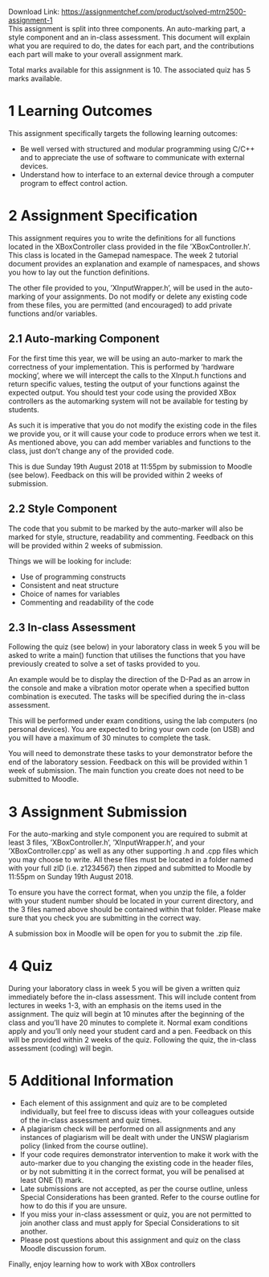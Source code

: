 Download Link: https://assignmentchef.com/product/solved-mtrn2500-assignment-1
<br>
This assignment is split into three components. An auto-marking part, a style component and an in-class assessment. This document will explain what you are required to do, the dates for each part, and the contributions each part will make to your overall assignment mark.

Total marks available for this assignment is 10. The associated quiz has 5 marks available.

<h1>1              Learning Outcomes</h1>

This assignment specifically targets the following learning outcomes:

<ul>

 <li>Be well versed with structured and modular programming using C/C++ and to appreciate the use of software to communicate with external devices.</li>

 <li>Understand how to interface to an external device through a computer program to effect control action.</li>

</ul>

<h1>2              Assignment Specification</h1>

This assignment requires you to write the definitions for all functions located in the XBoxController class provided in the file ’XBoxController.h’. This class is located in the Gamepad namespace. The week 2 tutorial document provides an explanation and example of namespaces, and shows you how to lay out the function definitions.

The other file provided to you, ’XInputWrapper.h’, will be used in the auto-marking of your assignments. Do not modify or delete any existing code from these files, you are permitted (and encouraged) to add private functions and/or variables.

<h2>2.1            Auto-marking Component</h2>

For the first time this year, we will be using an auto-marker to mark the correctness of your implementation. This is performed by ’hardware mocking’, where we will intercept the calls to the XInput.h functions and return specific values, testing the output of your functions against the expected output. You should test your code using the provided XBox controllers as the automarking system will not be available for testing by students.

As such it is imperative that you do not modify the existing code in the files we provide you, or it will cause your code to produce errors when we test it. As mentioned above, you can add member variables and functions to the class, just don’t change any of the provided code.

This is due Sunday 19th August 2018 at 11:55pm by submission to Moodle (see below). Feedback on this will be provided within 2 weeks of submission.

<h2>2.2            Style Component</h2>

The code that you submit to be marked by the auto-marker will also be marked for style, structure, readability and commenting. Feedback on this will be provided within 2 weeks of submission.

Things we will be looking for include:

<ul>

 <li>Use of programming constructs</li>

 <li>Consistent and neat structure</li>

 <li>Choice of names for variables</li>

 <li>Commenting and readability of the code</li>

</ul>

<h2>2.3            In-class Assessment</h2>

Following the quiz (see below) in your laboratory class in week 5 you will be asked to write a main() function that utilises the functions that you have previously created to solve a set of tasks provided to you.

An example would be to display the direction of the D-Pad as an arrow in the console and make a vibration motor operate when a specified button combination is executed. The tasks will be specified during the in-class assessment.

This will be performed under exam conditions, using the lab computers (no personal devices). You are expected to bring your own code (on USB) and you will have a maximum of 30 minutes to complete the task.

You will need to demonstrate these tasks to your demonstrator before the end of the laboratory session. Feedback on this will be provided within 1 week of submission. The main function you create does not need to be submitted to Moodle.

<h1>3              Assignment Submission</h1>

For the auto-marking and style component you are required to submit at least 3 files, ’XBoxController.h’, ’XInputWrapper.h’, and your ’XBoxController.cpp’ as well as any other supporting .h and .cpp files which you may choose to write. All these files must be located in a folder named with your full zID (i.e. z1234567) then zipped and submitted to Moodle by 11:55pm on Sunday 19th August 2018.

To ensure you have the correct format, when you unzip the file, a folder with your student number should be located in your current directory, and the 3 files named above should be contained within that folder. Please make sure that you check you are submitting in the correct way.

A submission box in Moodle will be open for you to submit the .zip file.

<h1>4              Quiz</h1>

During your laboratory class in week 5 you will be given a written quiz immediately before the in-class assessment. This will include content from lectures in weeks 1-3, with an emphasis on the items used in the assignment. The quiz will begin at 10 minutes after the beginning of the class and you’ll have 20 minutes to complete it. Normal exam conditions apply and you’ll only need your student card and a pen. Feedback on this will be provided within 2 weeks of the quiz. Following the quiz, the in-class assessment (coding) will begin.

<h1>5              Additional Information</h1>

<ul>

 <li>Each element of this assignment and quiz are to be completed individually, but feel free to discuss ideas with your colleagues outside of the in-class assessment and quiz times.</li>

 <li>A plagiarism check will be performed on all assignments and any instances of plagiarism will be dealt with under the UNSW plagiarism policy (linked from the course outline).</li>

 <li>If your code requires demonstrator intervention to make it work with the auto-marker due to you changing the existing code in the header files, or by not submitting it in the correct format, you will be penalised at least ONE (1) mark.</li>

 <li>Late submissions are not accepted, as per the course outline, unless Special Considerations has been granted. Refer to the course outline for how to do this if you are unsure.</li>

 <li>If you miss your in-class assessment or quiz, you are not permitted to join another class and must apply for Special Considerations to sit another.</li>

 <li>Please post questions about this assignment and quiz on the class Moodle discussion forum.</li>

</ul>

Finally, enjoy learning how to work with XBox controllers